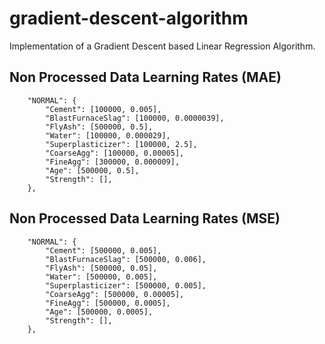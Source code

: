 # gradient-descent-algorithm

Implementation of a Gradient Descent based Linear Regression Algorithm.

## Non Processed Data Learning Rates (MAE)

```
    "NORMAL": {
        "Cement": [100000, 0.005],
        "BlastFurnaceSlag": [100000, 0.0000039],
        "FlyAsh": [500000, 0.5],
        "Water": [100000, 0.000029],
        "Superplasticizer": [100000, 2.5],
        "CoarseAgg": [100000, 0.00005],
        "FineAgg": [300000, 0.000009],
        "Age": [500000, 0.5],
        "Strength": [],
    },
```

## Non Processed Data Learning Rates (MSE)

```
    "NORMAL": {
        "Cement": [500000, 0.005],
        "BlastFurnaceSlag": [500000, 0.006],
        "FlyAsh": [500000, 0.05],
        "Water": [500000, 0.005],
        "Superplasticizer": [500000, 0.005],
        "CoarseAgg": [500000, 0.00005],
        "FineAgg": [500000, 0.0005],
        "Age": [500000, 0.0005],
        "Strength": [],
    },
```

<!--
sx = preprocessing.MinMaxScaler()
sy = preprocessing.MinMaxScaler()
scaled_X = sx.fit_transform(trainSet.drop("Strength", axis="columns"))
scaled_y = sy.fit_transform(trainSet["Strength"].values.reshape(trainSet.shape[0], 1))
labels = [
    "Cement",
    "BlastFurnaceSlag",
    "FlyAsh",
    "Water",
    "Superplasticizer",
    "CoarseAgg",
    "FineAgg",
    "Age",
]
df = pd.DataFrame(scaled_X, columns=labels)
df.hist()
plt.show()
-->
